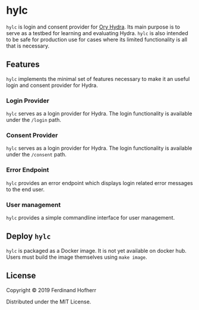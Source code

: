 # hylc

`hylc` is login and consent provider for [Ory
Hydra](https://github.com/ory/hydra). Its main purpose is to serve as
a testbed for learning and evaluating Hydra. `hylc` is also intended to
be safe for production use for cases where its limited functionality is
all that is necessary.

## Features

`hylc` implements the minimal set of features necessary to make it an
useful login and consent provider for Hydra.

### Login Provider

`hylc` serves as a login provider for Hydra. The login functionality is
available under the `/login` path.

### Consent Provider

`hylc` serves as a login provider for Hydra. The login functionality is
available under the `/consent` path.

### Error Endpoint

`hylc` provides an error endpoint which displays login related error
messages to the end user.

### User management

`hylc` provides a simple commandline interface for user management.

## Deploy `hylc`

`hylc` is packaged as a Docker image. It is not yet available on docker
hub. Users must build the image themselves using `make image`.

## License

Copyright © 2019 Ferdinand Hofherr

Distributed under the MIT License.
